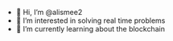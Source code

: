 - 👋 Hi, I’m @alismee2
- 👀 I’m interested in solving real time problems
- 🌱 I’m currently learning about the blockchain
